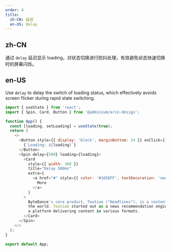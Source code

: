 ```yaml
---
order: 4
title:
  zh-CN: 延迟
  en-US: Delay
---
```


## zh-CN

通过 `delay` 延迟显示 loading，对状态切换进行防抖处理，有效避免状态快速切换时的屏幕闪烁。

## en-US

Use `delay` to delay the switch of loading status, which effectively avoids screen flicker during rapid state switching.

```js
import { useState } from 'react';
import { Spin, Card, Button } from '@adminium/arco-design';

function App() {
  const [loading, setLoading] = useState(true);
  return (
    <>
      <Button style={{ display: 'block', marginBottom: 24 }} onClick={() => setLoading(!loading)}>
        {`Loading: ${loading}`}
      </Button>
      <Spin delay={500} loading={loading}>
        <Card
          style={{ width: 360 }}
          title="Delay 500ms"
          extra={
            <a href="#" style={{ color: '#165DFF', textDecoration: 'none' }}>
              More
            </a>
          }
        >
          ByteDance's core product, Toutiao ("Headlines"), is a content platform in China and around
          the world. Toutiao started out as a news recommendation engine and gradually evolved into
          a platform delivering content in various formats.
        </Card>
      </Spin>
    </>
  );
}

export default App;
```
